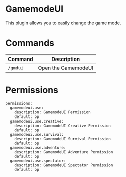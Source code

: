 # GamemodeUI
This plugin allows you to easily change the game mode.

# Commands
|**Command**|**Description**|
|-----------|---------------|
|`/gmdui`|Open the GamemodeUI|

# Permissions
```
permissions:
  gamemodeui.use:
    description: GamemodeUI Permission
    default: op
  gamemodeui.use.creative:
    description: GamemodeUI Creative Permission
    default: op
  gamemodeui.use.survival:
    description: GamemodeUI Survival Permission
    default: op
  gamemodeui.use.adventure:
    description: GamemodeUI Adventure Permission
    default: op
  gamemodeui.use.spectator:
    description: GamemodeUI Spectator Permission
    default: op
```






